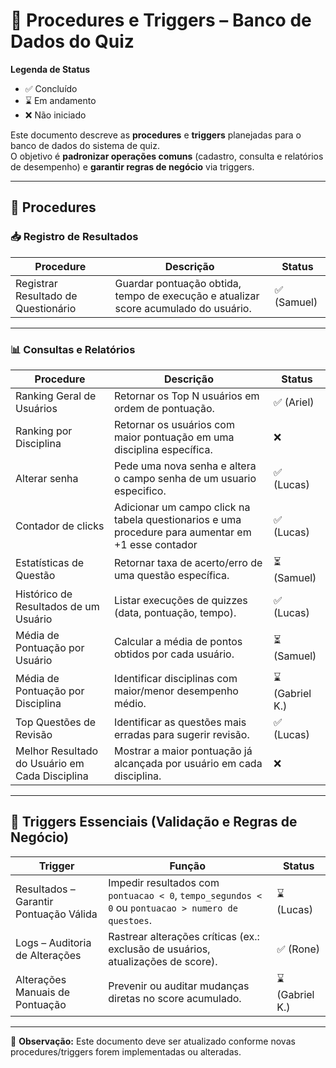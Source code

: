# 📌 Procedures e Triggers – Banco de Dados do Quiz  

**Legenda de Status**  
- ✅ Concluído  
- ⌛ Em andamento  
- ❌ Não iniciado  

Este documento descreve as **procedures** e **triggers** planejadas para o banco de dados do sistema de quiz.  
O objetivo é **padronizar operações comuns** (cadastro, consulta e relatórios de desempenho) e **garantir regras de negócio** via triggers.  

---

## 🔹 Procedures

### 📥 Registro de Resultados  

| Procedure | Descrição | Status |
|-----------|-----------|--------|
| Registrar Resultado de Questionário | Guardar pontuação obtida, tempo de execução e atualizar score acumulado do usuário. | ✅ (Samuel) |

---

### 📊 Consultas e Relatórios  

| Procedure | Descrição | Status |
|-----------|-----------|--------|
| Ranking Geral de Usuários | Retornar os Top N usuários em ordem de pontuação. | ✅ (Ariel) |
| Ranking por Disciplina | Retornar os usuários com maior pontuação em uma disciplina específica. | ❌ |
| Alterar senha | Pede uma nova senha e altera o campo senha de um usuario especifico. | ✅ (Lucas) |
| Contador de clicks | Adicionar um campo click na tabela questionarios e uma procedure para aumentar em +1 esse contador | ✅ (Lucas) |
| Estatísticas de Questão | Retornar taxa de acerto/erro de uma questão específica. | ⏳ (Samuel) |
| Histórico de Resultados de um Usuário | Listar execuções de quizzes (data, pontuação, tempo). | ✅ (Lucas) |
| Média de Pontuação por Usuário | Calcular a média de pontos obtidos por cada usuário. | ⏳ (Samuel) |
| Média de Pontuação por Disciplina | Identificar disciplinas com maior/menor desempenho médio. | ⌛ (Gabriel K.) |
| Top Questões de Revisão | Identificar as questões mais erradas para sugerir revisão. | ✅ (Lucas) |
| Melhor Resultado do Usuário em Cada Disciplina | Mostrar a maior pontuação já alcançada por usuário em cada disciplina. | ❌ |

---

## 🔹 Triggers Essenciais (Validação e Regras de Negócio)

| Trigger | Função | Status |
|---------|--------|--------|
| Resultados – Garantir Pontuação Válida | Impedir resultados com `pontuacao < 0`, `tempo_segundos < 0` ou `pontuacao > numero de questoes`. | ⌛ (Lucas) |
| Logs – Auditoria de Alterações | Rastrear alterações críticas (ex.: exclusão de usuários, atualizações de score). | ✅ (Rone) |
| Alterações Manuais de Pontuação | Prevenir ou auditar mudanças diretas no score acumulado. | ⌛ (Gabriel K.) |

---

📌 **Observação:** Este documento deve ser atualizado conforme novas procedures/triggers forem implementadas ou alteradas.  

